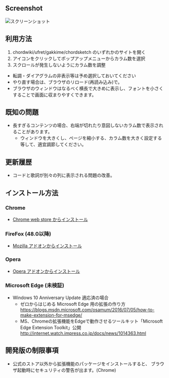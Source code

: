 ## Screenshot

![スクリーンショット](https://dl.dropboxusercontent.com/s/yhn33oa42r7i7lf/chord-columnizer-ss.png)

## 利用方法

 1. chordwiki/ufret/gakkime/chordsketch のいずれかのサイトを開く
 2. アイコンをクリックしてポップアップメニューからカラム数を選択
 3. スクロールが発生しないようにカラム数を調整


- 転調・ダイアグラムの非表示等は予め選択しておいてください
- やり直す場合は、ブラウザのリロード(再読み込み)で。
- ブラウザのウィンドウはなるべく横長で大きめに表示し、フォントを小さくすることで画面に収まりやすくできます。

## 既知の問題

- 長すぎるコンテンツの場合、右端が切れたり意図しないカラム数で表示されることがあります。
  - ウィンドウを大きくし、ページを縮小する、カラム数を大きく設定する等して、適宜調節してください。

## 更新履歴

- コードと歌詞が別々の列に表示される問題の改善。

## インストール方法

### Chrome

- [Chrome web store からインストール](https://chrome.google.com/webstore/detail/chord-columnizer/cmgnagededcekpgiioobgcjckdcglkbg)

### FireFox (48.0以降)

- [Mozilla アドオンからインストール](https://addons.mozilla.org/ja/firefox/addon/chord-columnizer/)

### Opera

- [Opera アドオンからインストール](https://addons.opera.com/ja/extensions/details/817b7a57fa3a9755497ed99973c82a7404bdb310/?display=en)

### Microsoft Edge (未検証)

- Windows 10 Anniversary Update 適応済の場合
  - ゼロからはじめる Microsoft Edge 用の拡張の作り方
    https://blogs.msdn.microsoft.com/osamum/2016/07/05/how-to-make-extension-for-msedge/
  - MS、Chromeの拡張機能をEdgeで動作させるツールキット「Microsoft Edge Extension Toolkit」公開
    http://internet.watch.impress.co.jp/docs/news/1014363.html


## 開発版の制限事項

- 公式のストア以外から拡張機能のパッケージをインストールすると、
  ブラウザ起動時にセキュリティの警告が出ます。(Chrome)
